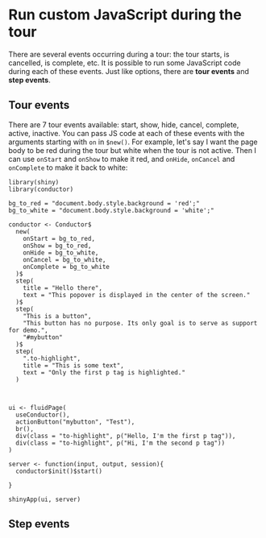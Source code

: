# Run custom JavaScript during the tour

There are several events occurring during a tour: the tour starts, is cancelled, is complete, etc. It is possible to run some JavaScript code during each of these events. Just like options, there are **tour events** and **step events**.

## Tour events

There are 7 tour events available: start, show, hide, cancel, complete, active, inactive. You can pass JS code at each of these events with the arguments starting with `on` in `$new()`. For example, let's say I want the page body to be red during the tour but white when the tour is not active. Then I can use `onStart` and `onShow` to make it red, and `onHide`, `onCancel` and `onComplete` to make it back to white:
```
library(shiny)
library(conductor)

bg_to_red = "document.body.style.background = 'red';"
bg_to_white = "document.body.style.background = 'white';"

conductor <- Conductor$
  new(
    onStart = bg_to_red,
    onShow = bg_to_red,
    onHide = bg_to_white,
    onCancel = bg_to_white,
    onComplete = bg_to_white
  )$
  step(
    title = "Hello there",
    text = "This popover is displayed in the center of the screen."
  )$
  step(
    "This is a button",
    "This button has no purpose. Its only goal is to serve as support for demo.",
    "#mybutton"
  )$
  step(
    ".to-highlight",
    title = "This is some text",
    text = "Only the first p tag is highlighted."
  )



ui <- fluidPage(
  useConductor(),
  actionButton("mybutton", "Test"),
  br(),
  div(class = "to-highlight", p("Hello, I'm the first p tag")),
  div(class = "to-highlight", p("Hi, I'm the second p tag"))
)

server <- function(input, output, session){
  conductor$init()$start()
  
}

shinyApp(ui, server)

```

## Step events

